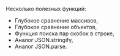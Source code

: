 Несколько полезных функций:

- Глубокое сравнение массивов,
- Глубокое сравнение объектов,
- Функция поиска пар скобок в строке,
- Аналог JSON.stringify,
- Аналог JSON.parse.
